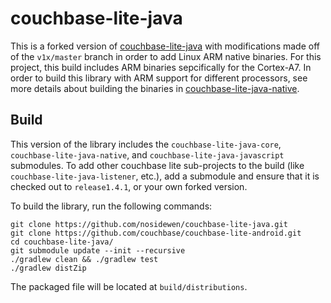 # couchbase-lite-java

This is a forked version of [couchbase-lite-java](https://github.com/couchbase/couchbase-lite-java) with modifications made off of the `v1x/master` branch in order to add Linux ARM native binaries. For this project, this build includes ARM binaries sepcifically for the Cortex-A7. In order to build this library with ARM support for different processors, see more details about building the binaries in [couchbase-lite-java-native](https://github.com/nosidewen/couchbase-lite-java-native).

## Build
This version of the library includes the `couchbase-lite-java-core`, `couchbase-lite-java-native`, and `couchbase-lite-java-javascript` submodules. To add other couchbase lite sub-projects to the build (like `couchbase-lite-java-listener`, etc.), add a submodule and ensure that it is checked out to `release1.4.1`, or your own forked version.

To build the library, run the following commands:
```
git clone https://github.com/nosidewen/couchbase-lite-java.git
git clone https://github.com/couchbase/couchbase-lite-android.git
cd couchbase-lite-java/
git submodule update --init --recursive
./gradlew clean && ./gradlew test
./gradlew distZip
```

The packaged file will be located at `build/distributions`.
